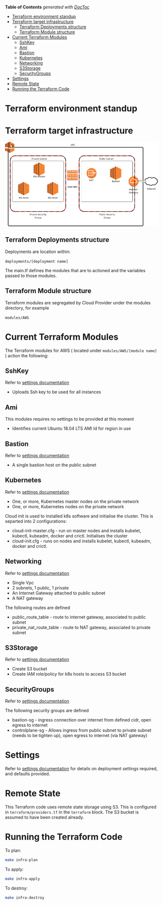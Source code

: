 <!-- START doctoc generated TOC please keep comment here to allow auto update -->
<!-- DON'T EDIT THIS SECTION, INSTEAD RE-RUN doctoc TO UPDATE -->
**Table of Contents**  *generated with [DocToc](https://github.com/thlorenz/doctoc)*

- [Terraform environment  standup](#terraform-environment--standup)
- [Terraform target infrastructure](#terraform-target-infrastructure)
  - [Terraform Deployments structure](#terraform-deployments-structure)
  - [Terraform Module structure](#terraform-module-structure)
- [Current Terraform Modules](#current-terraform-modules)
  - [SshKey](#sshkey)
  - [Ami](#ami)
  - [Bastion](#bastion)
  - [Kubernetes](#kubernetes)
  - [Networking](#networking)
  - [S3Storage](#s3storage)
  - [SecurityGroups](#securitygroups)
- [Settings](#settings)
- [Remote State](#remote-state)
- [Running the Terraform Code](#running-the-terraform-code)

<!-- END doctoc generated TOC please keep comment here to allow auto update -->

# Terraform environment  standup

# Terraform target infrastructure

![Terraform AWS infrastructure](./docs/aws-bastion-host-1.png)

## Terraform Deployments structure

Deployments are location within:

```deployments/[deployment name]```

The main.tf defines the modules that are to actioned and the variables passed to those modules.

## Terraform Module structure

Terraform modules are segregated by Cloud Provider under the modules directory, for example

```modules/AWS```

# Current Terraform Modules

The Terraform modules for AWS ( located under ```modules/AWS/[module name]``` ) action the following:


## SshKey

Refer to [settings documentation](./modules/AWS/SshKey/README-auto.md)

* Uploads Ssh key to be used for all instances

## Ami

This modules requires no settings to be provided at this moment

* Identifies current Ubuntu 18.04 LTS AMI Id for region in use

## Bastion

Refer to [settings documentation](./modules/AWS/Bastion/README-auto.md)

* A single bastion host on the public subnet

## Kubernetes

Refer to [settings documentation](./modules/AWS/Kubernetes/README-auto.md)


* One, or more, Kubernetes master nodes on the private network
* One, or more, Kubernetes nodes  on the private network

Cloud init is used to installed k8s software and initialise the cluster.  This is separted into 2 configurations:

* cloud-init-master.cfg - run on master nodes and installs kubelet, kubectl, kubeadm, docker and crictl.  Initialises the cluster
* cloud-init.cfg - runs on nodes and installs kubelet, kubectl, kubeadm, docker and crictl.

## Networking

Refer to [settings documentation](./modules/AWS/Networking/README-auto.md)

* Single Vpc
* 2 subnets, 1 public, 1 private
* An Internet Gateway attached to public subnet
* A NAT gateway

The following routes are defined

* public_route_table - route to internet gateway, associated to public subnet
* private_nat_route_table - route to NAT gateway, associated to private subnet

## S3Storage

Refer to [settings documentation](./modules/AWS/S3Storage/README-auto.md)

* Create S3 bucket
* Create IAM role/policy for k8s hosts to access S3 bucket

## SecurityGroups

Refer to [settings documentation](./modules/AWS/SecurityGroups/README-auto.md)

The following security groups are defined

* bastion-sg - ingress connection over internet from defined cidr, open egress to internet
* controlplane-sg - Allows ingress from public subnet to private subnet (needs to be tighten up), open egress to internet (via NAT gateway)


# Settings

Refer to [settings documentation](./deployments/AWS/README-auto.md) for details on deployment settings required, and defaults provided.

# Remote State

This Terraform code uses remote state storage using S3. This is configured in `terraform/providers.tf` in the `terraform` block. The S3 bucket is assumed to have been created already.

# Running the Terraform Code

To plan:

```bash
make infra-plan
```

To apply:
```bash
make infra-apply
```
To destroy:
```bash
make infra-destroy
```

